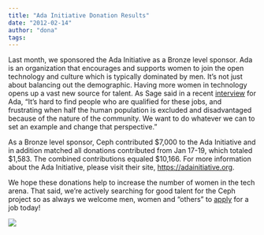 ```yaml
---
title: "Ada Initiative Donation Results"
date: "2012-02-14"
author: "dona"
tags: 
---
```


Last month, we sponsored the Ada Initiative as a Bronze level sponsor. Ada is an organization that encourages and supports women to join the open technology and culture which is typically dominated by men. It’s not just about balancing out the demographic. Having more women in technology opens up a vast new source for talent. As Sage said in a recent [interview](https://adainitiative.org/2012/01/interview-with-ceph-first-ada-initiative-bronze-sponsor/) for Ada, “It’s hard to find people who are qualified for these jobs, and frustrating when half the human population is excluded and disadvantaged because of the nature of the community. We want to do whatever we can to set an example and change that perspective.”

As a Bronze level sponsor, Ceph contributed $7,000 to the Ada Initiative and in addition matched all donations contributed from Jan 17-19, which totaled $1,583. The combined contributions equaled $10,166. For more information about the Ada Initiative, please visit their site, https://adainitiative.org.

We hope these donations help to increase the number of women in the tech arena. That said, we’re actively searching for good talent for the Ceph project so as always we welcome men, women and “others” to [apply](http://ceph.com/jobs) for a job today!

![](http://track.hubspot.com/__ptq.gif?a=268973&k=14&bu=http://ceph.com&r=http://ceph.com/community/ada-initiative-donation-results/&bvt=rss&p=wordpress)
